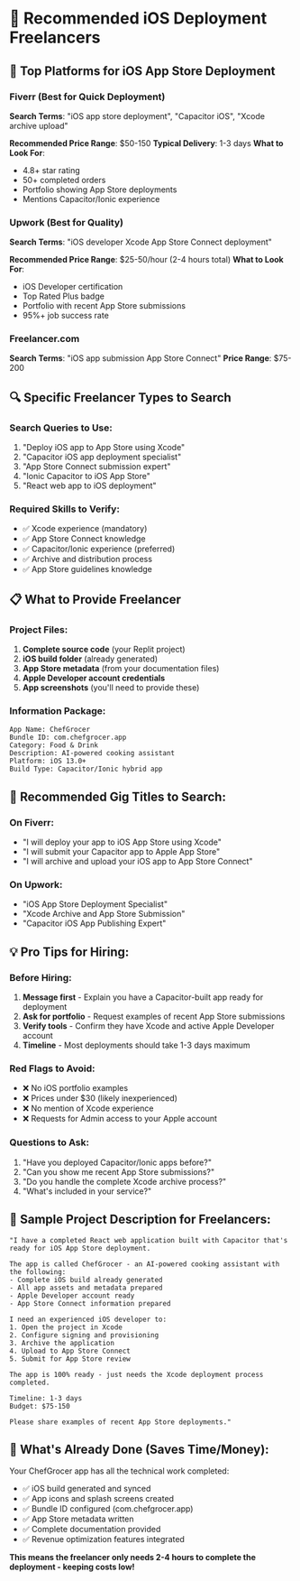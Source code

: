 # 🎯 Recommended iOS Deployment Freelancers

## 💼 Top Platforms for iOS App Store Deployment

### Fiverr (Best for Quick Deployment)
**Search Terms**: "iOS app store deployment", "Capacitor iOS", "Xcode archive upload"

**Recommended Price Range**: $50-150
**Typical Delivery**: 1-3 days
**What to Look For**:
- 4.8+ star rating
- 50+ completed orders
- Portfolio showing App Store deployments
- Mentions Capacitor/Ionic experience

### Upwork (Best for Quality)
**Search Terms**: "iOS developer Xcode App Store Connect deployment"

**Recommended Price Range**: $25-50/hour (2-4 hours total)
**What to Look For**:
- iOS Developer certification
- Top Rated Plus badge
- Portfolio with recent App Store submissions
- 95%+ job success rate

### Freelancer.com
**Search Terms**: "iOS app submission App Store Connect"
**Price Range**: $75-200

## 🔍 Specific Freelancer Types to Search

### Search Queries to Use:
1. "Deploy iOS app to App Store using Xcode"
2. "Capacitor iOS app deployment specialist"  
3. "App Store Connect submission expert"
4. "Ionic Capacitor to iOS App Store"
5. "React web app to iOS deployment"

### Required Skills to Verify:
- ✅ Xcode experience (mandatory)
- ✅ App Store Connect knowledge
- ✅ Capacitor/Ionic experience (preferred)
- ✅ Archive and distribution process
- ✅ App Store guidelines knowledge

## 📋 What to Provide Freelancer

### Project Files:
1. **Complete source code** (your Replit project)
2. **iOS build folder** (already generated)
3. **App Store metadata** (from your documentation files)
4. **Apple Developer account credentials**
5. **App screenshots** (you'll need to provide these)

### Information Package:
```
App Name: ChefGrocer
Bundle ID: com.chefgrocer.app  
Category: Food & Drink
Description: AI-powered cooking assistant
Platform: iOS 13.0+
Build Type: Capacitor/Ionic hybrid app
```

## 🎯 Recommended Gig Titles to Search:

### On Fiverr:
- "I will deploy your app to iOS App Store using Xcode"
- "I will submit your Capacitor app to Apple App Store"
- "I will archive and upload your iOS app to App Store Connect"

### On Upwork:
- "iOS App Store Deployment Specialist"
- "Xcode Archive and App Store Submission"
- "Capacitor iOS App Publishing Expert"

## 💡 Pro Tips for Hiring:

### Before Hiring:
1. **Message first** - Explain you have a Capacitor-built app ready for deployment
2. **Ask for portfolio** - Request examples of recent App Store submissions
3. **Verify tools** - Confirm they have Xcode and active Apple Developer account
4. **Timeline** - Most deployments should take 1-3 days maximum

### Red Flags to Avoid:
- ❌ No iOS portfolio examples
- ❌ Prices under $30 (likely inexperienced)
- ❌ No mention of Xcode experience
- ❌ Requests for Admin access to your Apple account

### Questions to Ask:
1. "Have you deployed Capacitor/Ionic apps before?"
2. "Can you show me recent App Store submissions?"
3. "Do you handle the complete Xcode archive process?"
4. "What's included in your service?"

## 📱 Sample Project Description for Freelancers:

```
"I have a completed React web application built with Capacitor that's ready for iOS App Store deployment. 

The app is called ChefGrocer - an AI-powered cooking assistant with the following:
- Complete iOS build already generated
- All app assets and metadata prepared  
- Apple Developer account ready
- App Store Connect information prepared

I need an experienced iOS developer to:
1. Open the project in Xcode
2. Configure signing and provisioning
3. Archive the application
4. Upload to App Store Connect
5. Submit for App Store review

The app is 100% ready - just needs the Xcode deployment process completed.

Timeline: 1-3 days
Budget: $75-150

Please share examples of recent App Store deployments."
```

## 🔧 What's Already Done (Saves Time/Money):

Your ChefGrocer app has all the technical work completed:
- ✅ iOS build generated and synced
- ✅ App icons and splash screens created
- ✅ Bundle ID configured (com.chefgrocer.app)
- ✅ App Store metadata written
- ✅ Complete documentation provided
- ✅ Revenue optimization features integrated

**This means the freelancer only needs 2-4 hours to complete the deployment - keeping costs low!**